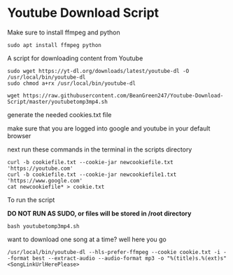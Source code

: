 # Youtube Download Script

Make sure to install ffmpeg and python
```
sudo apt install ffmpeg python
```
A script for downloading content from Youtube
```
sudo wget https://yt-dl.org/downloads/latest/youtube-dl -O /usr/local/bin/youtube-dl
sudo chmod a+rx /usr/local/bin/youtube-dl
```
```
wget https://raw.githubusercontent.com/BeanGreen247/Youtube-Download-Script/master/youtubetomp3mp4.sh
```
generate the needed cookies.txt file

make sure that you are logged into google and youtube in your default browser

next run these commands in the terminal in the scripts directory
```
curl -b cookiefile.txt --cookie-jar newcookiefile.txt 'https://youtube.com'
curl -b cookiefile.txt --cookie-jar newcookiefile1.txt 'https://www.google.com'
cat newcookiefile* > cookie.txt
```

To run the script 

**DO NOT RUN AS SUDO, or files will be stored in /root directory**
```
bash youtubetomp3mp4.sh
```
want to download one song at a time? well here you go
```
/usr/local/bin/youtube-dl --hls-prefer-ffmpeg --cookie cookie.txt -i --format best --extract-audio --audio-format mp3 -o "%(title)s.%(ext)s" <SongLinkUrlHerePlease>
```
